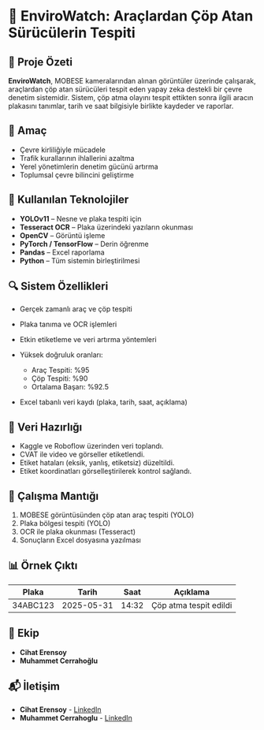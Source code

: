 # 🚗 EnviroWatch: Araçlardan Çöp Atan Sürücülerin Tespiti

## 📌 Proje Özeti

**EnviroWatch**, MOBESE kameralarından alınan görüntüler üzerinde çalışarak, araçlardan çöp atan sürücüleri tespit eden yapay zeka destekli bir çevre denetim sistemidir. Sistem, çöp atma olayını tespit ettikten sonra ilgili aracın plakasını tanımlar, tarih ve saat bilgisiyle birlikte kaydeder ve raporlar.

## 🌟 Amaç

* Çevre kirliliğiyle mücadele
* Trafik kurallarının ihlallerini azaltma
* Yerel yönetimlerin denetim gücünü artırma
* Toplumsal çevre bilincini geliştirme

## 🧠 Kullanılan Teknolojiler

* **YOLOv11** – Nesne ve plaka tespiti için
* **Tesseract OCR** – Plaka üzerindeki yazıların okunması
* **OpenCV** – Görüntü işleme
* **PyTorch / TensorFlow** – Derin öğrenme
* **Pandas** – Excel raporlama
* **Python** – Tüm sistemin birleştirilmesi

## 🔍 Sistem Özellikleri

* Gerçek zamanlı araç ve çöp tespiti
* Plaka tanıma ve OCR işlemleri
* Etkin etiketleme ve veri artırma yöntemleri
* Yüksek doğruluk oranları:

  * Araç Tespiti: %95
  * Çöp Tespiti: %90
  * Ortalama Başarı: %92.5
* Excel tabanlı veri kaydı (plaka, tarih, saat, açıklama)

## 📁 Veri Hazırlığı

* Kaggle ve Roboflow üzerinden veri toplandı.
* CVAT ile video ve görseller etiketlendi.
* Etiket hataları (eksik, yanlış, etiketsiz) düzeltildi.
* Etiket koordinatları görselleştirilerek kontrol sağlandı.

## 📸 Çalışma Mantığı

1. MOBESE görüntüsünden çöp atan araç tespiti (YOLO)
2. Plaka bölgesi tespiti (YOLO)
3. OCR ile plaka okunması (Tesseract)
4. Sonuçların Excel dosyasına yazılması

## 📊 Örnek Çıktı

| Plaka    | Tarih      | Saat  | Açıklama               |
| -------- | ---------- | ----- | ---------------------- |
| 34ABC123 | 2025-05-31 | 14:32 | Çöp atma tespit edildi |

## 👥 Ekip

* **Cihat Erensoy**
* **Muhammet Cerrahoğlu**

## 📬 İletişim

- **Cihat Erensoy** - [LinkedIn](https://www.linkedin.com/in/cihat-erensoy-852935253/)
- **Muhammet Cerrahoglu** - [LinkedIn](https://www.linkedin.com/in/muhammet-cerrahoglu/)

